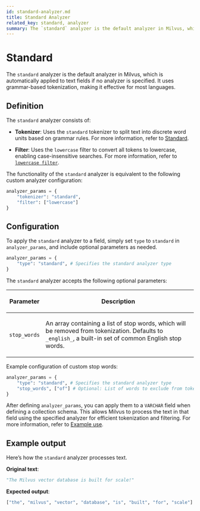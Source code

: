 ```yaml
---
id: standard-analyzer.md
title: Standard​ Analyzer
related_key: standard, analyzer
summary: The `standard` analyzer is the default analyzer in Milvus, which is automatically applied to text fields if no analyzer is specified. It uses grammar-based tokenization, making it effective for most languages.​
---
```


# Standard​

The `standard` analyzer is the default analyzer in Milvus, which is automatically applied to text fields if no analyzer is specified. It uses grammar-based tokenization, making it effective for most languages.​

## Definition​

The `standard` analyzer consists of:​

- **Tokenizer**: Uses the `standard` tokenizer to split text into discrete word units based on grammar rules. For more information, refer to [​Standard](standard-tokenizer.md).​

- **Filter**: Uses the `lowercase` filter to convert all tokens to lowercase, enabling case-insensitive searches. For more information, refer to ​[`lowercase filter`](lowercase-filter.md).

The functionality of the `standard` analyzer is equivalent to the following custom analyzer configuration:​

```Python
analyzer_params = {​
    "tokenizer": "standard",​
    "filter": ["lowercase"]​
}​
```

## Configuration​

To apply the `standard` analyzer to a field, simply set `type` to `standard` in `analyzer_params`, and include optional parameters as needed.​

```Python
analyzer_params = {​
    "type": "standard", # Specifies the standard analyzer type​
}​
```

The `standard` analyzer accepts the following optional parameters: ​

<table data-block-token="RYdmdh6LRoVtrVxY4RHcvUTxned"><thead><tr><th data-block-token="IbXLd0A89oY8rjxRXsccdHxmn6d" colspan="1" rowspan="1"><p data-block-token="Afe5dOJUIoIEhOxAPyqcUlqdnih">Parameter​</p>

</th><th data-block-token="LpTFdYXm6ox6Rgx5wAWciQjfnjn" colspan="1" rowspan="1"><p data-block-token="LR2QdjlzVoMv8ixoLDScpuhsnxb">Description​</p>

</th></tr></thead><tbody><tr><td data-block-token="AJKvdnlG8oAp8exzFbocIvf9nGf" colspan="1" rowspan="1"><p data-block-token="EXV8djjJtoYolLxllxRcIivYnre"><code>stop_words</code>​</p>

</td><td data-block-token="KWkqdOBuRoPg39xtTqWcf5RQnbb" colspan="1" rowspan="1"><p data-block-token="R8HedE6qTo4UmlxpQaLcE8oNn0b">An array containing a list of stop words, which will be removed from tokenization. Defaults to <code>_english_</code>, a built-in set of common English stop words.​</p>

</td></tr></tbody></table>

Example configuration of custom stop words:​

```Python
analyzer_params = {​
    "type": "standard", # Specifies the standard analyzer type​
    "stop_words", ["of"] # Optional: List of words to exclude from tokenization​
}​
```

After defining `analyzer_params`, you can apply them to a `VARCHAR` field when defining a collection schema. This allows Milvus to process the text in that field using the specified analyzer for efficient tokenization and filtering. For more information, refer to [Example use](analyzer-overview.md#).​

## Example output​

Here’s how the `standard` analyzer processes text.​

**Original text**:​

```Python
"The Milvus vector database is built for scale!"​
```

**Expected output**:​

```Python
["the", "milvus", "vector", "database", "is", "built", "for", "scale"]​
```